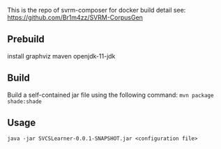 This is the repo of svrm-composer for docker build detail see: https://github.com/Br1m4zz/SVRM-CorpusGen
## Prebuild
install graphviz maven openjdk-11-jdk 
## Build
Build a self-contained jar file using the following command:
`mvn package shade:shade`

## Usage
`java -jar SVCSLearner-0.0.1-SNAPSHOT.jar <configuration file>`

